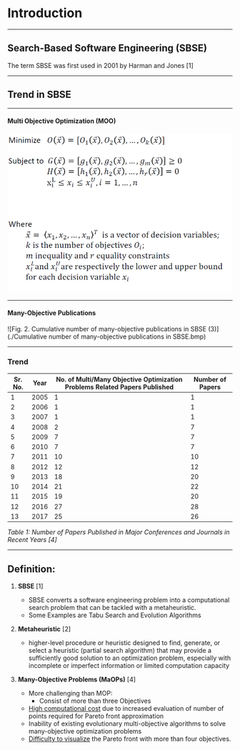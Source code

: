 # Introduction

---

## Search-Based Software Engineering (SBSE)

The term SBSE was first used in 2001 by Harman and Jones [1]

---

## Trend in SBSE

---

#### Multi Objective Optimization (MOO)

![Fig. 1. MOO Formalization](./mooFormal.png)

---

#### Many-Objective Publications

![Fig. 2. Cumulative number of many-objective publications in SBSE (3)](./Cumulative number of many-objective publications in SBSE.bmp)

---

### Trend
| Sr. No. | Year | No. of Multi/Many Objective Optimization Problems Related Papers Published | Number of Papers |
| ------- | ---- | ------------------------------------------------------------ | ---------------- |
| 1       | 2005 | 1                                                            | 1                |
| 2       | 2006 | 1                                                            | 1                |
| 3       | 2007 | 1                                                            | 1                |
| 4       | 2008 | 2                                                            | 7                |
| 5       | 2009 | 7                                                            | 7                |
| 6       | 2010 | 7                                                            | 7                |
| 7       | 2011 | 10                                                           | 10               |
| 8       | 2012 | 12                                                           | 12               |
| 9       | 2013 | 18                                                           | 20               |
| 10      | 2014 | 21                                                           | 22               |
| 11      | 2015 | 19                                                           | 20               |
| 12      | 2016 | 27                                                           | 28               |
| 13      | 2017 | 25                                                           | 26               |
*Table 1: Number of Papers Published in Major Conferences and Journals in Recent Years [4]*

---

## Definition:

1. **SBSE** [1]
	
	- SBSE converts a software engineering problem into a computational search problem that can be tackled with a metaheuristic.
	- Some Examples are Tabu Search and Evolution Algorithms
	
2. **Metaheuristic** [2]
	- higher-level procedure or heuristic  designed to find, generate, or select a heuristic (partial search algorithm) that may provide a sufficiently good solution to an optimization problem, especially with incomplete or imperfect information or limited computation capacity
	
3. **Many-Objective Problems (MaOPs)** [4]
	- More challenging than MOP:
	  - Consist of more than three Objectives
	- <u>High computational cost</u> due to increased evaluation of number of points required for Pareto front approximation 
	- Inability of existing evolutionary multi-objective algorithms to solve many-objective optimization problems 
	- <u>Difficulty to visualize</u> the Pareto front with more than four objectives.

